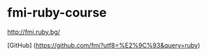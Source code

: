 # fmi-ruby-course

http://fmi.ruby.bg/

[GitHub] (https://github.com/fmi?utf8=%E2%9C%93&query=ruby)
